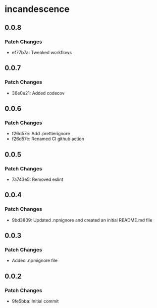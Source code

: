 # incandescence

## 0.0.8

### Patch Changes

- ef77b7a: Tweaked workflows

## 0.0.7

### Patch Changes

- 36e0e21: Added codecov

## 0.0.6

### Patch Changes

- f26d57e: Add .prettierignore
- f26d57e: Renamed CI github action

## 0.0.5

### Patch Changes

- 7a743e5: Removed eslint

## 0.0.4

### Patch Changes

- 9bd3809: Updated .npnignore and created an initial README.md file

## 0.0.3

### Patch Changes

- Added .npmignore file

## 0.0.2

### Patch Changes

- 9fe5bba: Initial commit
